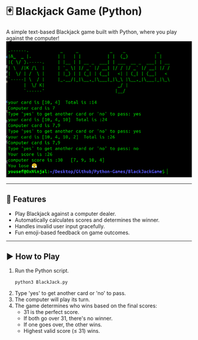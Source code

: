 
# 🃏 Blackjack Game (Python)

A simple text-based Blackjack game built with Python, where you play against the computer!  
    <img src='./assets/blackjack.png'>    

---

## 📌 Features

- Play Blackjack against a computer dealer.
- Automatically calculates scores and determines the winner.
- Handles invalid user input gracefully.
- Fun emoji-based feedback on game outcomes.

---

## ▶️ How to Play

1. Run the Python script.   
    ```
    python3 BlackJack.py
    ```
2. Type 'yes' to get another card or 'no' to pass.
3. The computer will play its turn.
4. The game determines who wins based on the final scores:
   - 31 is the perfect score.
   - If both go over 31, there's no winner.
   - If one goes over, the other wins.
   - Highest valid score (≤ 31) wins.



